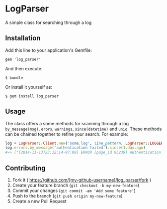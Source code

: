 # LogParser

A simple class for searching through a log

## Installation

Add this line to your application's Gemfile:

    gem 'log_parser'

And then execute:

    $ bundle

Or install it yourself as:

    $ gem install log_parser

## Usage

The class offers a some methods for scanning through a log `by_message(msg)`, `erors`, `warnings`, `since(datetime)` and `uniq`.
These methods can be chained together to refine your search. For example:

```Ruby
log = LogParser::Client.new('some.log', line_pattern: LogParser::LOGGER_PATTERN)
log.errors.by_message('authentication failed').since(1.day.ago)
#=> ["[2014-11-13T23:12:14-07:00] ERROR [page_id 95239] Authentication failed with token ..."]
```
	
## Contributing

1. Fork it ( https://github.com/[my-github-username]/log_parser/fork )
2. Create your feature branch (`git checkout -b my-new-feature`)
3. Commit your changes (`git commit -am 'Add some feature'`)
4. Push to the branch (`git push origin my-new-feature`)
5. Create a new Pull Request

